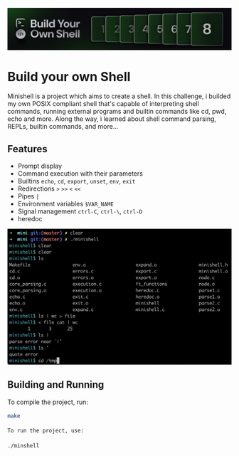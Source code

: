 ![shell](shell.gif "shell")

# Build your own Shell

Minishell is a project which aims to create a shell. In this challenge, i builded my own POSIX compliant shell that's capable of interpreting shell commands, running external programs and builtin commands like cd, pwd, echo and more. Along the way, i learned about shell command parsing, REPLs, builtin commands, and more...

## Features

- Prompt display
- Command execution with their parameters
- Builtins `echo`, `cd`, `export`, `unset`, `env`, `exit`
- Redirections `>` `>>` `<` `<<`
- Pipes `|`
- Environment variables `$VAR_NAME`
- Signal management `ctrl-C`, `ctrl-\`, `ctrl-D`
- heredoc

![Minishell](minishell.png "Minishell")

## Building and Running

To compile the project, run:

```bash
make

To run the project, use:

./minshell
